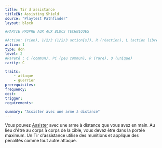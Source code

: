```yaml
---
title: Tir d'assistance
titleEN: Assisting Shield
source: "Playtest Pathfinder"
layout: block

#PARTIE PROPRE AUX AUX BLOCS TECHNIQUES

#Action: (rien), 1/2/3 (1/2/3 action[s]), R (réaction), L (action libre)
action: 1
type: don
level: 2
#Rareté : C (commun), PC (peu commun), R (rare), U (unique)
rarity: C

traits:
	- attaque
	- guerrier
prerequisites:
frequency: 
cost:
trigger: 
requirements: 

summary: "Assister avec une arme à distance"
---
```


Vous pouvez [Assister](/ch9-jouer-à-pathfinder/actions-de-base.html#assister) avec une arme à distance que vous avez en main. Au lieu d'être au corps à corps de la cible, vous devez être dans la portée maximum. Un Tir d'assistance utilise des munitions et applique des pénalités comme tout autre attaque.
